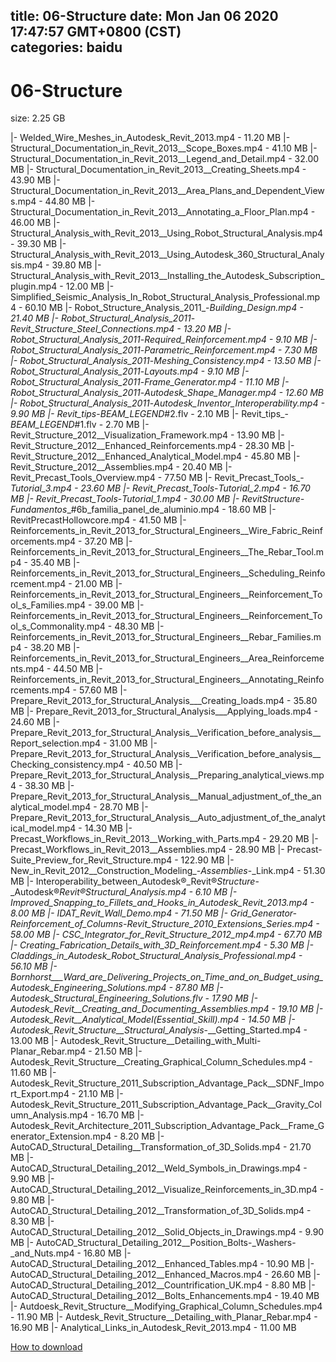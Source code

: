 
title: 06-Structure
date: Mon Jan 06 2020 17:47:57 GMT+0800 (CST)    
categories: baidu
---

# 06-Structure
size: 2.25 GB
 
 
|- Welded_Wire_Meshes_in_Autodesk_Revit_2013.mp4 - 11.20 MB
|- Structural_Documentation_in_Revit_2013__Scope_Boxes.mp4 - 41.10 MB
|- Structural_Documentation_in_Revit_2013__Legend_and_Detail.mp4 - 32.00 MB
|- Structural_Documentation_in_Revit_2013__Creating_Sheets.mp4 - 43.90 MB
|- Structural_Documentation_in_Revit_2013__Area_Plans_and_Dependent_Views.mp4 - 44.80 MB
|- Structural_Documentation_in_Revit_2013__Annotating_a_Floor_Plan.mp4 - 46.00 MB
|- Structural_Analysis_with_Revit_2013__Using_Robot_Structural_Analysis.mp4 - 39.30 MB
|- Structural_Analysis_with_Revit_2013__Using_Autodesk_360_Structural_Analysis.mp4 - 39.80 MB
|- Structural_Analysis_with_Revit_2013__Installing_the_Autodesk_Subscription_plugin.mp4 - 12.00 MB
|- Simplified_Seismic_Analysis_In_Robot_Structural_Analysis_Professional.mp4 - 60.10 MB
|- Robot_Structure_Analysis_2011_-_Building_Design.mp4 - 21.40 MB
|- Robot_Structural_Analysis_2011_-_Revit_Structure_Steel_Connections.mp4 - 13.20 MB
|- Robot_Structural_Analysis_2011_-_Required_Reinforcement.mp4 - 9.10 MB
|- Robot_Structural_Analysis_2011_-_Parametric_Reinforcement.mp4 - 7.30 MB
|- Robot_Structural_Analysis_2011_-_Meshing_Consistency.mp4 - 13.50 MB
|- Robot_Structural_Analysis_2011_-_Layouts.mp4 - 9.10 MB
|- Robot_Structural_Analysis_2011_-_Frame_Generator.mp4 - 11.10 MB
|- Robot_Structural_Analysis_2011_-_Autodesk_Shape_Manager.mp4 - 12.60 MB
|- Robot_Structural_Analysis_2011_-_Autodesk_Inventor_Interoperability.mp4 - 9.90 MB
|- Revit_tips_-_BEAM_LEGEND_#2.flv - 2.10 MB
|- Revit_tips_-_BEAM_LEGEND_#1.flv - 2.70 MB
|- Revit_Structure_2012__Visualization_Framework.mp4 - 13.90 MB
|- Revit_Structure_2012__Enhanced_Reinforcements.mp4 - 28.30 MB
|- Revit_Structure_2012__Enhanced_Analytical_Model.mp4 - 45.80 MB
|- Revit_Structure_2012__Assemblies.mp4 - 20.40 MB
|- Revit_Precast_Tools_Overview.mp4 - 77.50 MB
|- Revit_Precast_Tools_-_Tutorial_3.mp4 - 23.60 MB
|- Revit_Precast_Tools_-_Tutorial_2.mp4 - 16.70 MB
|- Revit_Precast_Tools_-_Tutorial_1.mp4 - 30.00 MB
|- RevitStructure-Fundamentos__#6b_familia_panel_de_aluminio.mp4 - 18.60 MB
|- RevitPrecastHollowcore.mp4 - 41.50 MB
|- Reinforcements_in_Revit_2013_for_Structural_Engineers__Wire_Fabric_Reinforcements.mp4 - 37.20 MB
|- Reinforcements_in_Revit_2013_for_Structural_Engineers__The_Rebar_Tool.mp4 - 35.40 MB
|- Reinforcements_in_Revit_2013_for_Structural_Engineers__Scheduling_Reinforcement.mp4 - 21.00 MB
|- Reinforcements_in_Revit_2013_for_Structural_Engineers__Reinforcement_Tool_s_Families.mp4 - 39.00 MB
|- Reinforcements_in_Revit_2013_for_Structural_Engineers__Reinforcement_Tool_s_Commonality.mp4 - 48.30 MB
|- Reinforcements_in_Revit_2013_for_Structural_Engineers__Rebar_Families.mp4 - 38.20 MB
|- Reinforcements_in_Revit_2013_for_Structural_Engineers__Area_Reinforcements.mp4 - 44.50 MB
|- Reinforcements_in_Revit_2013_for_Structural_Engineers__Annotating_Reinforcements.mp4 - 57.60 MB
|- Prepare_Revit_2013_for_Structural_Analysis___Creating_loads.mp4 - 35.80 MB
|- Prepare_Revit_2013_for_Structural_Analysis___Applying_loads.mp4 - 24.60 MB
|- Prepare_Revit_2013_for_Structural_Analysis__Verification_before_analysis__Report_selection.mp4 - 31.00 MB
|- Prepare_Revit_2013_for_Structural_Analysis__Verification_before_analysis__Checking_consistency.mp4 - 40.50 MB
|- Prepare_Revit_2013_for_Structural_Analysis__Preparing_analytical_views.mp4 - 38.30 MB
|- Prepare_Revit_2013_for_Structural_Analysis__Manual_adjustment_of_the_analytical_model.mp4 - 28.70 MB
|- Prepare_Revit_2013_for_Structural_Analysis__Auto_adjustment_of_the_analytical_model.mp4 - 14.30 MB
|- Precast_Workflows_in_Revit_2013__Working_with_Parts.mp4 - 29.20 MB
|- Precast_Workflows_in_Revit_2013__Assemblies.mp4 - 28.90 MB
|- Precast-Suite_Preview_for_Revit_Structure.mp4 - 122.90 MB
|- New_in_Revit_2012__Construction_Modeling_-_Assemblies_-_Link.mp4 - 51.30 MB
|- Interoperability_between_Autodesk®_Revit®_Structure_-_Autodesk®_Revit®_Structural_Analysis.mp4 - 6.10 MB
|- Improved_Snapping_to_Fillets_and_Hooks_in_Autodesk_Revit_2013.mp4 - 8.00 MB
|- IDAT_Revit_Wall_Demo.mp4 - 71.50 MB
|- Grid_Generator_-_Reinforcement_of_Columns_-_Revit_Structure_2010_Extensions_Series.mp4 - 58.00 MB
|- CSC_Integrator_for_Revit_Structure_2012_mp4.mp4 - 67.70 MB
|- Creating_Fabrication_Details_with_3D_Reinforcement.mp4 - 5.30 MB
|- Claddings_in_Autodesk_Robot_Structural_Analysis_Professional.mp4 - 56.10 MB
|- Bornhorst___Ward_are_Delivering_Projects_on_Time_and_on_Budget_using_Autodesk_Engineering_Solutions.mp4 - 87.80 MB
|- Autodesk_Structural_Engineering_Solutions.flv - 17.90 MB
|- Autodesk_Revit__Creating_and_Documenting_Assemblies.mp4 - 19.10 MB
|- Autodesk_Revit__Analytical_Model_(Essential_Skill).mp4 - 14.50 MB
|- Autodesk_Revit_Structure__Structural_Analysis_-__Getting_Started.mp4 - 13.00 MB
|- Autodesk_Revit_Structure__Detailing_with_Multi-Planar_Rebar.mp4 - 21.50 MB
|- Autodesk_Revit_Structure__Creating_Graphical_Column_Schedules.mp4 - 11.60 MB
|- Autodesk_Revit_Structure_2011_Subscription_Advantage_Pack__SDNF_Import_Export.mp4 - 21.10 MB
|- Autodesk_Revit_Structure_2011_Subscription_Advantage_Pack__Gravity_Column_Analysis.mp4 - 16.70 MB
|- Autodesk_Revit_Architecture_2011_Subscription_Advantage_Pack__Frame_Generator_Extension.mp4 - 8.20 MB
|- AutoCAD_Structural_Detailing__Transformation_of_3D_Solids.mp4 - 21.70 MB
|- AutoCAD_Structural_Detailing_2012__Weld_Symbols_in_Drawings.mp4 - 9.90 MB
|- AutoCAD_Structural_Detailing_2012__Visualize_Reinforcements_in_3D.mp4 - 9.80 MB
|- AutoCAD_Structural_Detailing_2012__Transformation_of_3D_Solids.mp4 - 8.30 MB
|- AutoCAD_Structural_Detailing_2012__Solid_Objects_in_Drawings.mp4 - 9.90 MB
|- AutoCAD_Structural_Detailing_2012__Position_Bolts-_Washers-_and_Nuts.mp4 - 16.80 MB
|- AutoCAD_Structural_Detailing_2012__Enhanced_Tables.mp4 - 10.90 MB
|- AutoCAD_Structural_Detailing_2012__Enhanced_Macros.mp4 - 26.60 MB
|- AutoCAD_Structural_Detailing_2012__Countrification_UK.mp4 - 8.80 MB
|- AutoCAD_Structural_Detailing_2012__Bolts_Enhancements.mp4 - 19.40 MB
|- Autdoesk_Revit_Structure__Modifying_Graphical_Column_Schedules.mp4 - 11.90 MB
|- Autdesk_Revit_Structure__Detailing_with_Planar_Rebar.mp4 - 16.90 MB
|- Analytical_Links_in_Autodesk_Revit_2013.mp4 - 11.00 MB

[How to download](https://bpcam.bemobtrk.com/go/2ceec3aa-1ca2-46d6-b9ff-aaa5c184517c?jno=4923)